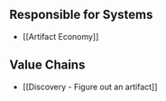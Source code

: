 ## Responsible for Systems
- [[Artifact Economy]]
## Value Chains
- [[Discovery - Figure out an artifact]]